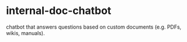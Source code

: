 # internal-doc-chatbot
chatbot that answers questions based on custom documents (e.g. PDFs, wikis, manuals).
